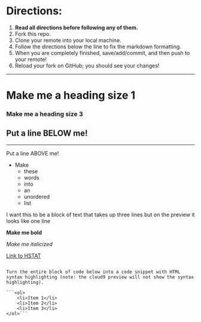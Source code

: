 # Directions:
1. **Read all directions before following any of them.**
2. Fork this repo.
2. Clone your remote into your local machine.
3. Follow the directions below the line to fix the markdown formatting.
4. When you are completely finished, save/add/commit, and then push to your remote!
5. Reload your fork on GitHub; you should see your changes!

---

# Make me a heading size 1
### Make me a heading size 3

Put a line BELOW me!
---

---
Put a line ABOVE me!

* Make
    * these
    * words
    * into
    * an
    * unordered
    * list

I want this to be a block of text
that takes up three lines but on
the preview it looks like one line

**Make me bold**

_Make me italicized_

[Link to HSTAT](www.hstat.org)

```Turn this entire line of text into code

Turn the entire block of code below into a code snippet with HTML syntax highlighting (note: the cloud9 preview will not show the syntax highlighting).

```<ol>
    <li>Item 1</li>
    <li>Item 2</li>
    <li>Item 3</li>
</ol>```
